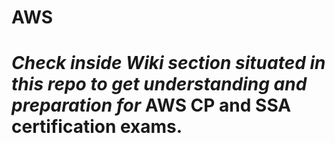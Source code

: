 # AWS

# _Check inside Wiki section situated in this repo to get understanding and preparation for_ AWS CP and SSA certification exams.
